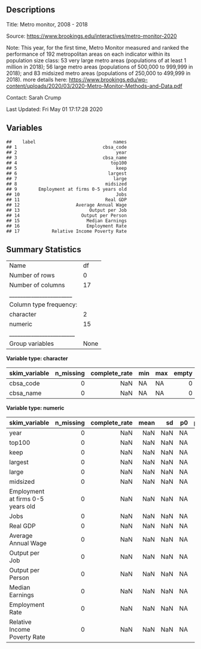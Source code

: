 Descriptions
------------

Title: Metro monitor, 2008 - 2018

Source:
<a href="https://www.brookings.edu/interactives/metro-monitor-2020" class="uri">https://www.brookings.edu/interactives/metro-monitor-2020</a>

Note: This year, for the first time, Metro Monitor measured and ranked
the performance of 192 metropolitan areas on each indicator within its
population size class: 53 very large metro areas (populations of at
least 1 million in 2018); 56 large metro areas (populations of 500,000
to 999,999 in 2018); and 83 midsized metro areas (populations of 250,000
to 499,999 in 2018). more details here:
<a href="https://www.brookings.edu/wp-content/uploads/2020/03/2020-Metro-Monitor-Methods-and-Data.pdf" class="uri">https://www.brookings.edu/wp-content/uploads/2020/03/2020-Metro-Monitor-Methods-and-Data.pdf</a>

Contact: Sarah Crump

Last Updated: Fri May 01 17:17:28 2020

Variables
---------

    ##    label                             names
    ## 1                                cbsa_code
    ## 2                                     year
    ## 3                                cbsa_name
    ## 4                                   top100
    ## 5                                     keep
    ## 6                                  largest
    ## 7                                    large
    ## 8                                 midsized
    ## 9        Employment at firms 0-5 years old
    ## 10                                    Jobs
    ## 11                                Real GDP
    ## 12                     Average Annual Wage
    ## 13                          Output per Job
    ## 14                       Output per Person
    ## 15                         Median Earnings
    ## 16                         Employment Rate
    ## 17            Relative Income Poverty Rate

Summary Statistics
------------------

|                                                  |      |
|:-------------------------------------------------|:-----|
| Name                                             | df   |
| Number of rows                                   | 0    |
| Number of columns                                | 17   |
| \_\_\_\_\_\_\_\_\_\_\_\_\_\_\_\_\_\_\_\_\_\_\_   |      |
| Column type frequency:                           |      |
| character                                        | 2    |
| numeric                                          | 15   |
| \_\_\_\_\_\_\_\_\_\_\_\_\_\_\_\_\_\_\_\_\_\_\_\_ |      |
| Group variables                                  | None |

**Variable type: character**

| skim\_variable |  n\_missing|  complete\_rate| min | max |  empty|  n\_unique|  whitespace|
|:---------------|-----------:|---------------:|:----|:----|------:|----------:|-----------:|
| cbsa\_code     |           0|             NaN| NA  | NA  |      0|          0|           0|
| cbsa\_name     |           0|             NaN| NA  | NA  |      0|          0|           0|

**Variable type: numeric**

| skim\_variable                    |  n\_missing|  complete\_rate|  mean|   sd|   p0|  p25|  p50|  p75|  p100| hist |
|:----------------------------------|-----------:|---------------:|-----:|----:|----:|----:|----:|----:|-----:|:-----|
| year                              |           0|             NaN|   NaN|  NaN|   NA|   NA|   NA|   NA|    NA|      |
| top100                            |           0|             NaN|   NaN|  NaN|   NA|   NA|   NA|   NA|    NA|      |
| keep                              |           0|             NaN|   NaN|  NaN|   NA|   NA|   NA|   NA|    NA|      |
| largest                           |           0|             NaN|   NaN|  NaN|   NA|   NA|   NA|   NA|    NA|      |
| large                             |           0|             NaN|   NaN|  NaN|   NA|   NA|   NA|   NA|    NA|      |
| midsized                          |           0|             NaN|   NaN|  NaN|   NA|   NA|   NA|   NA|    NA|      |
| Employment at firms 0-5 years old |           0|             NaN|   NaN|  NaN|   NA|   NA|   NA|   NA|    NA|      |
| Jobs                              |           0|             NaN|   NaN|  NaN|   NA|   NA|   NA|   NA|    NA|      |
| Real GDP                          |           0|             NaN|   NaN|  NaN|   NA|   NA|   NA|   NA|    NA|      |
| Average Annual Wage               |           0|             NaN|   NaN|  NaN|   NA|   NA|   NA|   NA|    NA|      |
| Output per Job                    |           0|             NaN|   NaN|  NaN|   NA|   NA|   NA|   NA|    NA|      |
| Output per Person                 |           0|             NaN|   NaN|  NaN|   NA|   NA|   NA|   NA|    NA|      |
| Median Earnings                   |           0|             NaN|   NaN|  NaN|   NA|   NA|   NA|   NA|    NA|      |
| Employment Rate                   |           0|             NaN|   NaN|  NaN|   NA|   NA|   NA|   NA|    NA|      |
| Relative Income Poverty Rate      |           0|             NaN|   NaN|  NaN|   NA|   NA|   NA|   NA|    NA|      |
